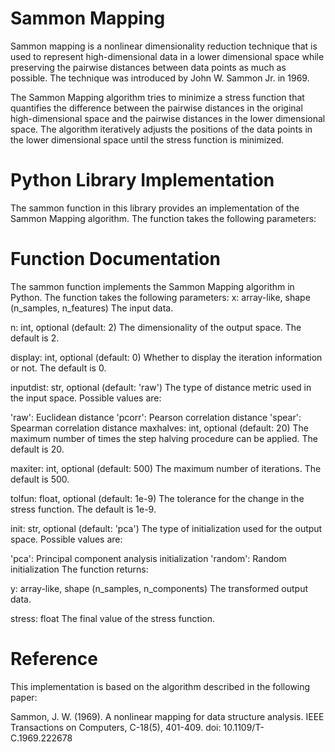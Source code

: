 # Sammon Mapping
Sammon mapping is a nonlinear dimensionality reduction technique that is used to represent high-dimensional data in a lower dimensional space while preserving the pairwise distances between data points as much as possible. The technique was introduced by John W. Sammon Jr. in 1969.

The Sammon Mapping algorithm tries to minimize a stress function that quantifies the difference between the pairwise distances in the original high-dimensional space and the pairwise distances in the lower dimensional space. The algorithm iteratively adjusts the positions of the data points in the lower dimensional space until the stress function is minimized.

# Python Library Implementation
The sammon function in this library provides an implementation of the Sammon Mapping algorithm. The function takes the following parameters:

# Function Documentation
The sammon function implements the Sammon Mapping algorithm in Python. The function takes the following parameters:
x: array-like, shape (n_samples, n_features)
The input data.

n: int, optional (default: 2)
The dimensionality of the output space. The default is 2.

display: int, optional (default: 0)
Whether to display the iteration information or not. The default is 0.

inputdist: str, optional (default: 'raw')
The type of distance metric used in the input space. Possible values are:

'raw': Euclidean distance
'pcorr': Pearson correlation distance
'spear': Spearman correlation distance
maxhalves: int, optional (default: 20)
The maximum number of times the step halving procedure can be applied. The default is 20.

maxiter: int, optional (default: 500)
The maximum number of iterations. The default is 500.

tolfun: float, optional (default: 1e-9)
The tolerance for the change in the stress function. The default is 1e-9.

init: str, optional (default: 'pca')
The type of initialization used for the output space. Possible values are:

'pca': Principal component analysis initialization
'random': Random initialization
The function returns:

y: array-like, shape (n_samples, n_components)
The transformed output data.

stress: float
The final value of the stress function.

# Reference
This implementation is based on the algorithm described in the following paper:

Sammon, J. W. (1969). A nonlinear mapping for data structure analysis. IEEE Transactions on Computers, C-18(5), 401-409. doi: 10.1109/T-C.1969.222678
